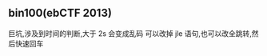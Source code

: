## bin100(ebCTF 2013)
巨坑,涉及到时间的判断,大于 2s 会变成乱码
可以改掉 jle 语句,也可以改全跳转,然后快速回车
<!--stackedit_data:
eyJoaXN0b3J5IjpbOTY0NjI4ODYwLDU0ODI2ODUwMSw3MTY2Nj
Q2NF19
-->